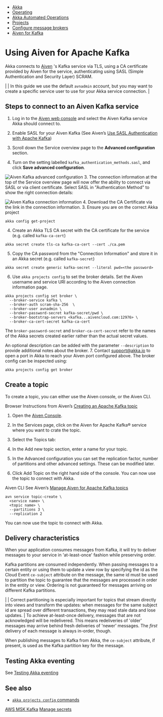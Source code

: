 <!-- <nav> -->
- [Akka](../../index.html)
- [Operating](../index.html)
- [Akka Automated Operations](../akka-platform.html)
- [Projects](index.html)
- [Configure message brokers](message-brokers.html)
- [Aiven for Kafka](broker-aiven.html)

<!-- </nav> -->

# Using Aiven for Apache Kafka

Akka connects to [Aiven](https://aiven.io/) 's Kafka service via TLS, using a CA certificate provided by Aiven for the service, authenticating using SASL (Simple Authentication and Security Layer) SCRAM.

|  | In this guide we use the default `avnadmin` account, but you may want to create a specific service user to use for your Akka service connection. |

## <a href="about:blank#_steps_to_connect_to_an_aiven_kafka_service"></a> Steps to connect to an Aiven Kafka service

1. Log in to the [Aiven web console](https://console.aiven.io/) and select the Aiven Kafka service Akka should connect to.
2. Enable SASL for your Aiven Kafka (See Aiven’s [Use SASL Authentication with Apache Kafka](https://docs.aiven.io/docs/products/kafka/howto/kafka-sasl-auth))

  1. Scroll down the Service overview page to the **Advanced configuration** section.
  2. Turn on the setting labelled `kafka_authentication_methods.sasl`, and click **Save advanced configuration**.

![Aiven Kafka advanced configuration](../_images/aiven-advanced-configuration.png)
  3. The connection information at the top of the Service overview page will now offer the ability to connect via SASL or via client certificate. Select SASL in "Authentication Method" to show the right connection details:

![Aiven Kafka connection information](../_images/aiven-connection-information.png)
  4. Download the CA Certificate via the link in the connection information.
3. Ensure you are on the correct Akka project

```command
akka config get-project
```
4. Create an Akka TLS CA secret with the CA certificate for the service (e.g. called `kafka-ca-cert`)

```command
akka secret create tls-ca kafka-ca-cert --cert ./ca.pem
```
5. Copy the CA password from the "Connection Information" and store it in an Akka secret (e.g. called `kafka-secret`)

```command
akka secret create generic kafka-secret --literal pwd=<the password>
```
6. Use `akka projects config` to set the broker details. Set the Aiven username and service URI according to the Aiven connection information page.

```command
akka projects config set broker \
  --broker-service kafka \
  --broker-auth scram-sha-256  \
  --broker-user avnadmin \
  --broker-password-secret kafka-secret/pwd \
  --broker-bootstrap-servers <kafka...aivencloud.com:12976> \
  --broker-ca-cert-secret kafka-ca-cert
```
The `broker-password-secret` and `broker-ca-cert-secret` refer to the names of the Akka secrets created earlier rather than the actual secret values.

An optional description can be added with the parameter `--description` to provide additional notes about the broker.
7. Contact [support@akka.io](mailto:support@akka.io) to open a port in Akka to reach your Aiven port configured above.
The broker config can be inspected using:

```command
akka projects config get broker
```

## <a href="about:blank#_create_a_topic"></a> Create a topic

To create a topic, you can either use the Aiven console, or the Aiven CLI.

Browser Instructions from Aiven’s [Creating an Apache Kafka topic](https://docs.aiven.io/docs/products/kafka/howto/create-topic)

1. Open the [Aiven Console](https://console.aiven.io/).
2. In the Services page, click on the Aiven for Apache Kafka® service where you want to crate the topic.
3. Select the Topics tab:

  1. In the Add new topic section, enter a name for your topic.
  2. In the Advanced configuration you can set the replication factor, number of partitions and other advanced settings. These can be modified later.
4. Click Add Topic on the right hand side of the console.
You can now use the topic to connect with Akka.

Aiven CLI See Aiven’s [Manage Aiven for Apache Kafka topics](https://docs.aiven.io/docs/tools/cli/service/topic#avn-cli-service-topic-create)

```command
avn service topic-create \
  <service name> \
  <topic name> \
  --partitions 3 \
  --replication 2
```
You can now use the topic to connect with Akka.

## <a href="about:blank#_delivery_characteristics"></a> Delivery characteristics

When your application consumes messages from Kafka, it will try to deliver messages to your service in 'at-least-once' fashion while preserving order.

Kafka partitions are consumed independently. When passing messages to a certain entity or using them to update a view row by specifying the id as the Cloud Event `ce-subject` attribute on the message, the same id must be used to partition the topic to guarantee that the messages are processed in order in the entity or view. Ordering is not guaranteed for messages arriving on different Kafka partitions.

|  | Correct partitioning is especially important for topics that stream directly into views and transform the updates: when messages for the same subject id are spread over different transactions, they may read stale data and lose updates. |
To achieve at-least-once delivery, messages that are not acknowledged will be redelivered. This means redeliveries of 'older' messages may arrive behind fresh deliveries of 'newer' messages. The *first* delivery of each message is always in-order, though.

When publishing messages to Kafka from Akka, the `ce-subject` attribute, if present, is used as the Kafka partition key for the message.

## <a href="about:blank#_testing_akka_eventing"></a> Testing Akka eventing

See [Testing Akka eventing](message-brokers.html#_testing)

## <a href="about:blank#_see_also"></a> See also

- <a href="../../reference/cli/akka-cli/akka_projects_config.html#_see_also">`akka projects config` commands</a>

<!-- <footer> -->
<!-- <nav> -->
[AWS MSK Kafka](broker-aws-msk.html) [Manage secrets](secrets.html)
<!-- </nav> -->

<!-- </footer> -->

<!-- <aside> -->

<!-- </aside> -->